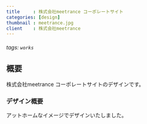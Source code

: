 ```yaml
---
title     : 株式会社meetrance コーポレートサイト
categories: [design]
thumbnail : meetrance.jpg
client    : 株式会社meetrance
---
```

###### tags: `works`

## 概要

株式会社meetrance コーポレートサイトのデザインです。

### デザイン概要

アットホームなイメージでデザインいたしました。

